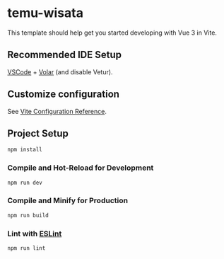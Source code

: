 # temu-wisata

This template should help get you started developing with Vue 3 in Vite.

## Recommended IDE Setup

[VSCode](https://code.visualstudio.com/) + [Volar](https://marketplace.visualstudio.com/items?itemName=Vue.volar) (and disable Vetur).

## Customize configuration

See [Vite Configuration Reference](https://vite.dev/config/).

## Project Setup

```sh
npm install
```

### Compile and Hot-Reload for Development

```sh
npm run dev
```

### Compile and Minify for Production

```sh
npm run build
```

### Lint with [ESLint](https://eslint.org/)

```sh
npm run lint
```

<!-- Admin DashboardView.vue -->
<script setup>
import { ref, watch } from 'vue'
import NavItem from '@/components/NavItem.vue'
import InfoCard from '@/components/InfoCard.vue'

const active = ref('dashboard')
const direction = ref('right') // kontrol arah transisi

// Deteksi arah perpindahan
const lastIndex = ref(0)
const menuList = ['dashboard', 'massage', 'management', 'management-user']

watch(active, (newVal, oldVal) => {
  const newIndex = menuList.indexOf(newVal)
  const oldIndex = menuList.indexOf(oldVal)
  direction.value = newIndex > oldIndex ? 'right' : 'left'
  lastIndex.value = newIndex
})
</script>

<template>
  <div class="flex h-screen bg-gray-100">
    <!-- Sidebar -->
    <aside class="w-64 bg-green-600 text-white flex flex-col">
      <div class="p-6 text-center border-b border-white/20">
        <h1 class="text-3xl font-bold tracking-widest">TESA</h1>
        <p class="text-xs mt-1">Temu Wisata Admin Dashboard</p>
      </div>
      <nav class="flex-1 px-4 py-4 space-y-4">
        <NavItem
          icon="mdi-view-dashboard"
          label="Dashboard"
          :active="active === 'dashboard'"
          @click="active = 'dashboard'"
        />
        <NavItem
          icon="mdi-email"
          label="Massage"
          :active="active === 'massage'"
          @click="active = 'massage'"
        />
        <NavItem
          icon="mdi-cog"
          label="Management"
          :active="active === 'management'"
          @click="active = 'management'"
        />
        <NavItem
          icon="mdi-account-group"
          label="Management User"
          :active="active === 'management-user'"
          @click="active = 'management-user'"
        />
      </nav>
    </aside>

    <!-- Main Content with Slide Transition -->
    <main class="flex-1 p-10 relative overflow-hidden">
      <transition :name="`slide-${direction}`" mode="out-in">
        <div :key="active">
          <div v-if="active === 'dashboard'">
            <h2 class="text-3xl font-bold text-green-700 mb-6">Dashboard</h2>
            <div class="grid grid-cols-2 gap-6">
              <InfoCard icon="mdi-account" title="User" :value="999" />
              <InfoCard icon="mdi-map-marker" title="Location" :value="999" />
            </div>
          </div>

          <div v-else-if="active === 'massage'">
            <h2 class="text-3xl font-bold text-green-700">Massage</h2>
            <p class="text-sm text-green-800 mt-1">28 Massage Found</p>
            <div class="flex space-x-4 mt-4">
              <span class="text-green-700 text-sm font-semibold">All Massage</span>
              <span class="text-green-700 text-sm font-semibold">All Massage</span>
            </div>
          </div>

          <div v-else-if="active === 'management'">
            <h2 class="text-3xl font-bold text-green-700">Management</h2>
            <p class="text-sm text-green-800 mt-1">Coming Soon</p>
          </div>

          <div v-else-if="active === 'management-user'">
            <h2 class="text-3xl font-bold text-green-700">Management User</h2>
            <p class="text-sm text-green-800 mt-1">Coming Soon</p>
          </div>
        </div>
      </transition>
    </main>

  </div>
</template>

<style scoped>
@import 'https://cdn.jsdelivr.net/npm/@mdi/font/css/materialdesignicons.min.css';

/* Fade fallback */
.fade-enter-active,
.fade-leave-active {
  transition: opacity 0.3s ease;
}
.fade-enter-from,
.fade-leave-to {
  opacity: 0;
}

/* Slide Left */
.slide-left-enter-active,
.slide-left-leave-active {
  transition: all 0.5s ease;
}
.slide-left-enter-from {
  transform: translateX(-100%);
  opacity: 0;
}
.slide-left-leave-to {
  transform: translateX(100%);
  opacity: 0;
}

/* Slide Right */
.slide-right-enter-active,
.slide-right-leave-active {
  transition: all 0.5s ease;
}
.slide-right-enter-from {
  transform: translateX(100%);
  opacity: 0;
}
.slide-right-leave-to {
  transform: translateX(-100%);
  opacity: 0;
}
</style>
